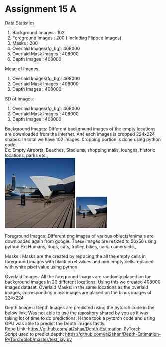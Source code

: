 # Assignment 15 A

Data Statistics
1) Background Images	 : 102
2) Foreground Images     : 200 ( Including Flipped Images)
3) Masks				 : 200
4) Overlaid Images(fg_bg): 408000
5) Overlaid Mask Images  : 408000
6) Depth Images			 : 408000

Mean of Images:
1) Overlaid Images(fg_bg): 408000
2) Overlaid Mask Images  : 408000
3) Depth Images			 : 408000


SD of Images:
1) Overlaid Images(fg_bg): 408000
2) Overlaid Mask Images  : 408000
3) Depth Images			 : 408000


Background Images: Different background images of the empty locations are downloaded from the internet. And each images is cropped 224x224 shapes. In total we have 102 images. Cropping portion is done using python code.               
Ex: Empty Airports, Beaches, Stadiums, shopping malls, lounges, historic locations, parks etc.,                  
![](RM_Images\bg\bg001.jpg?raw=true) 
<img src="RM_Images\bg\bg001.jpg" style="height: 100px; width:100px;"/>

Foreground Images: Different png images of various objects/animals are downloaded again from google. These images are resized to 56x56 using python
Ex: Humans, dogs, cats, trolley, bikes, cars, camers etc.,

Masks : Masks are the created by replacing the all the empty cells in foreground images with black pixel values and non empty cells replaced with white pixel value using python

Overlaid Images: All the foreground images are randomly placed on the background images in 20 different locations. Using this we created 408000 images dataset.
Overlaid Masks: in the same locations as the overlaid images, corresponding mask images are placed on the black images of 224x224

Depth Images: Depth Images are predicted using the pytorch code in the below link. Was not able to use the repository shared by you as it was taking lot of time to do predictions. Hence took a pytorch code and using GPU was able to predict the Depth images fastly.                
Repo Link: https://github.com/jai2shan/Depth-Estimation-PyTorch             
Script used to predict depth: https://github.com/jai2shan/Depth-Estimation-PyTorch/blob/master/test_jay.py                       

